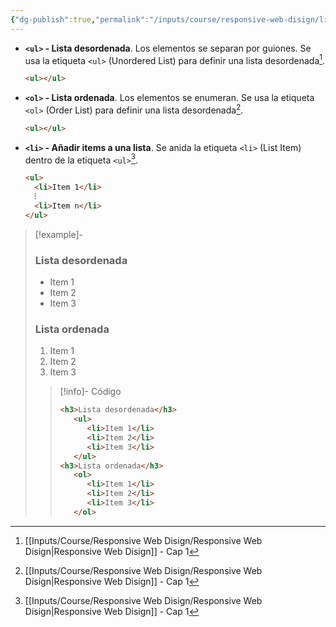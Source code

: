 ```yaml
---
{"dg-publish":true,"permalink":"/inputs/course/responsive-web-disign/listas-en-html/","tags":["programation","HTML","DVC/RWD/1"]}
---
```


[^1]: [[Inputs/Course/Responsive Web Disign/Responsive Web Disign\|Responsive Web Disign]] - Cap 1

- **`<ul>` - Lista desordenada**. Los elementos se separan por guiones. Se usa la etiqueta `<ul>` (Unordered List) para definir una lista desordenada[^1].
   ```HTML 
   <ul></ul>
   ```

- **`<ol>` - Lista ordenada**. Los elementos se enumeran. Se usa la etiqueta `<ol>` (Order List) para definir una lista desordenada[^1].
   ```HTML 
   <ul></ul>
   ```

- **`<li>` - Añadir items a una lista**. Se anida la etiqueta `<li>` (List Item) dentro de la etiqueta `<ul>`[^1].
   ```HTML 
   <ul>
     <li>Item 1</li>
     ⁝
     <li>Item n</li>
   </ul>
   ```

> [!example]-
> <h3>Lista desordenada</h3>
>   <ul><li>Item 1</li><li>Item 2</li><li>Item 3</li></ul>
> <h3>Lista ordenada</h3>
>   <ol><li>Item 1</li><li>Item 2</li><li>Item 3</li></ol>
> 
> > [!info]- Código
> > ```html
> > <h3>Lista desordenada</h3>
> >    <ul>
> >       <li>Item 1</li>
> >       <li>Item 2</li>
> >       <li>Item 3</li>
> >    </ul>
> > <h3>Lista ordenada</h3>
> >    <ol>
> >       <li>Item 1</li>
> >       <li>Item 2</li>
> >       <li>Item 3</li>
> >    </ol>
> > ```
